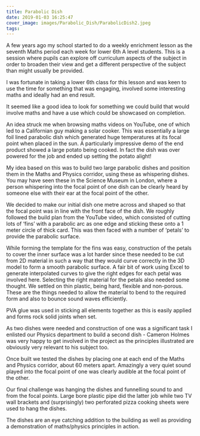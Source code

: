 ```yaml
---
title: Parabolic Dish
date: 2019-01-03 16:25:47
cover_image: images/Parabolic_Dish/ParabolicDish2.jpeg
tags:
---
```


A few years ago my school started to do a weekly enrichment lesson as the seventh Maths period each week for lower 6th A level students.  This is a session where pupils can explore off curriculum aspects of the subject in order to broaden their view and get a different perspective of the subject than might usually be provided.

I was fortunate in taking a lower 6th class for this lesson and was keen to use the time for something that was engaging, involved some interesting maths and ideally had an end result.

It seemed like a good idea to look for something we could build that would involve maths and have a use which could be showcased on completion.

An idea struck me when browsing maths videos on YouTube, one of which led to a Californian guy making a solar cooker.  This was essentially a large foil lined parabolic dish which generated huge temperatures at its focal point when placed in the sun.  A particularly impressive demo of the end product showed a large potato being cooked.  In fact the dish was over powered for the job and ended up setting the potato alight!

My idea based on this was to build two large parabolic dishes and position them in the Maths and Physics corridor, using these as whispering dishes.  You may have seen these in the Science Museum in London, where a person whispering into the focal point of one dish can be clearly heard by someone else with their ear at the focal point of the other.

We decided to make our initial dish one metre across and shaped so that the focal point was in line with the front face of the dish.  We roughly followed the build plan from the YouTube video, which consisted of cutting lots of ‘fins’ with a parabolic arc as one edge and sticking these onto a 1 meter circle of thick card.  This was then faced with a number of ‘petals’ to provide the parabolic surface.

While forming the template for the fins was easy, construction of the petals to cover the inner surface was a lot harder since these needed to be cut from 2D material in such a way that they would curve correctly in the 3D model to form a smooth parabolic surface.  A fair bit of work using Excel to generate interpolated curves to give the right edges for each petal was involved here.  Selecting the right material for the petals also needed some thought.  We settled on thin plastic, being hard, flexible and non-porous.  These are the things needed to allow the material to bend to the required form and also to bounce sound waves efficiently.

PVA glue was used in sticking all elements together as this is easily applied and forms rock solid joints when set.

As two dishes were needed and construction of one was a significant task I enlisted our Physics department to build a second dish - Cameron Holmes was very happy to get involved in the project as the principles illustrated are obviously very relevant to his subject too.

Once built we tested the dishes by placing one at each end of the Maths and Physics corridor, about 60 meters apart.  Amazingly a very quiet sound played into the focal point of one was clearly audible at the focal point of the other.

Our final challenge was hanging the dishes and funnelling sound to and from the focal points.  Large bore plastic pipe did the latter job while two TV wall brackets and (surprisingly) two perforated pizza cooking sheets were used to hang the dishes.

The dishes are an eye catching addition to the building as well as providing a demonstration of maths/physics principles in action.
